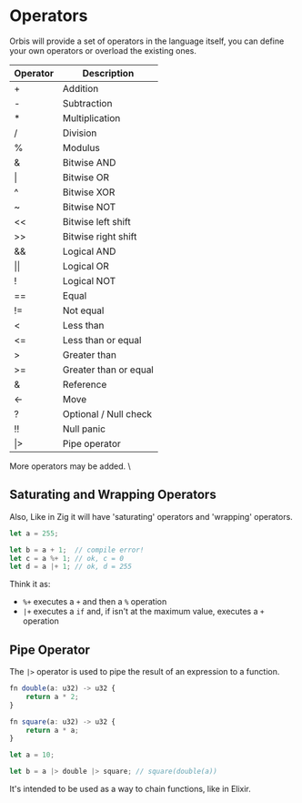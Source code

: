 # Operators

Orbis will provide a set of operators in the language itself, you can define your own operators or overload the existing ones.

| Operator | Description |
| --- | --- |
| + | Addition |
| - | Subtraction |
| * | Multiplication |
| / | Division |
| % | Modulus |
| & | Bitwise AND |
| \| | Bitwise OR |
| ^ | Bitwise XOR |
| ~ | Bitwise NOT |
| << | Bitwise left shift |
| >> | Bitwise right shift |
| && | Logical AND |
| \|\| | Logical OR |
| ! | Logical NOT |
| == | Equal |
| != | Not equal |
| < | Less than |
| <= | Less than or equal |
| > | Greater than |
| >= | Greater than or equal |
| & | Reference |
| <- | Move |
| ? | Optional / Null check |
| !! | Null panic |
| \|> | Pipe operator |

More operators may be added. \

## Saturating and Wrapping Operators

Also, Like in Zig it will have 'saturating' operators and 'wrapping' operators.

```ts
let a = 255;

let b = a + 1;  // compile error!
let c = a %+ 1; // ok, c = 0
let d = a |+ 1; // ok, d = 255
```

Think it as:

- `%+` executes a `+` and then a `%` operation
- `|+` executes a `if` and, if isn't at the maximum value, executes a `+` operation

## Pipe Operator

The `|>` operator is used to pipe the result of an expression to a function.

```ts
fn double(a: u32) -> u32 {
    return a * 2;
}

fn square(a: u32) -> u32 {
    return a * a;
}

let a = 10;

let b = a |> double |> square; // square(double(a))
```

It's intended to be used as a way to chain functions, like in Elixir.
